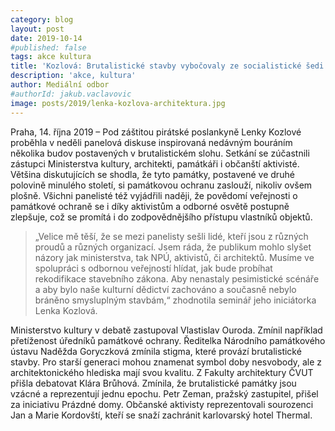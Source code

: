 ```yaml
---
category: blog
layout: post
date: 2019-10-14
#published: false
tags: akce kultura
title: 'Kozlová: Brutalistické stavby vybočovaly ze socialistické šedi a průměru, měly by se chránit'
description: 'akce, kultura'
author: Mediální odbor
#authorId: jakub.vaclavovic
image: posts/2019/lenka-kozlova-architektura.jpg
---
```


Praha, 14. října 2019 – Pod záštitou pirátské poslankyně Lenky Kozlové proběhla v neděli panelová diskuse inspirovaná nedávným bouráním několika budov postavených v brutalistickém slohu. Setkání se zúčastnili zástupci Ministerstva kultury, architekti, památkáři i občanští aktivisté. Většina diskutujících se shodla, že tyto památky, postavené ve druhé polovině minulého století, si památkovou ochranu zaslouží, nikoliv ovšem plošně. Všichni panelisté též vyjádřili naději, že povědomí veřejnosti o památkové ochraně se i díky aktivistům a odborné osvětě postupně zlepšuje, což se promítá i do zodpovědnějšího přístupu vlastníků objektů.

> „Velice mě těší, že se mezi panelisty sešli lidé, kteří jsou z různých proudů a různých organizací. Jsem ráda, že publikum mohlo slyšet názory jak ministerstva, tak NPÚ, aktivistů, či architektů. Musíme ve spolupráci s odbornou veřejností hlídat, jak bude probíhat rekodifikace stavebního zákona. Aby nenastaly pesimistické scénáře a aby bylo naše kulturní dědictví zachováno a současně nebylo bráněno smysluplným stavbám,“ zhodnotila seminář jeho iniciátorka Lenka Kozlová.

Ministerstvo kultury v debatě zastupoval Vlastislav Ouroda. Zmínil například přetíženost úředníků památkové ochrany. Ředitelka Národního památkového ústavu Naděžda Goryczková zmínila stigma, které provází brutalistické stavby. Pro starší generaci mohou znamenat symbol doby nesvobody, ale z architektonického hlediska mají svou kvalitu. Z Fakulty architektury ČVUT přišla debatovat Klára Brůhová. Zmínila, že brutalistické památky jsou vzácné a reprezentují jednu epochu. Petr Zeman, pražský zastupitel, přišel za iniciativu Prázdné domy. Občanské aktivisty reprezentovali sourozenci Jan a Marie Kordovští, kteří se snaží zachránit karlovarský hotel Thermal.
